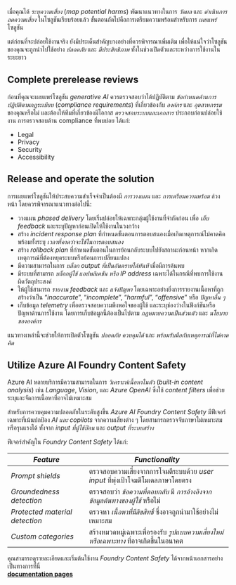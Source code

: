 
เมื่อคุณได้ _ระบุความเสี่ยง_ (_map potential harms_) พัฒนาแนวทางในการ _วัดผล_ และ _ดำเนินการลดความเสี่ยง_ ในโซลูชันเรียบร้อยแล้ว ขั้นตอนถัดไปคือการเตรียมความพร้อมสำหรับการ _เผยแพร่_ โซลูชัน

แต่ก่อนที่จะปล่อยใช้งานจริง ยังมีประเด็นสำคัญบางอย่างที่ควรพิจารณาเพิ่มเติม เพื่อให้แน่ใจว่าโซลูชันของคุณจะถูกนำไปใช้อย่าง _ปลอดภัย_ และ _มีประสิทธิภาพ_ ทั้งในช่วงเปิดตัวและระหว่างการใช้งานในระยะยาว

## Complete prerelease reviews

ก่อนที่คุณจะเผยแพร่โซลูชัน _generative AI_ ควรตรวจสอบว่าได้ปฏิบัติตาม _ข้อกำหนดด้านการปฏิบัติตามกฎระเบียบ_ (_compliance requirements_) ที่เกี่ยวข้องกับ _องค์กร_ และ _อุตสาหกรรม_ ของคุณหรือไม่ และต้องให้ทีมที่เกี่ยวข้องมีโอกาส _ตรวจสอบระบบและเอกสาร_ ประกอบก่อนปล่อยใช้งาน การตรวจสอบด้าน compliance ที่พบบ่อย ได้แก่:

- Legal
- Privacy
- Security
- Accessibility

## Release and operate the solution

การเผยแพร่โซลูชันให้ประสบความสำเร็จจำเป็นต้องมี _การวางแผน_ และ _การเตรียมความพร้อม_ ล่วงหน้า โดยควรพิจารณาแนวทางต่อไปนี้:

- วางแผน _phased delivery_ โดยเริ่มปล่อยให้เฉพาะกลุ่มผู้ใช้งานที่จำกัดก่อน เพื่อ _เก็บ feedback_ และระบุปัญหาก่อนเปิดให้ใช้งานในวงกว้าง
- สร้าง _incident response plan_ ที่กำหนดขั้นตอนการตอบสนองเมื่อเกิดเหตุการณ์ไม่คาดคิด พร้อมทั้งระบุ _เวลาที่คาดว่าจะใช้ในการตอบสนอง_
- สร้าง _rollback plan_ ที่กำหนดขั้นตอนในการย้อนกลับระบบไปยังสถานะก่อนหน้า หากเกิดเหตุการณ์ที่ต้องหยุดระบบหรือย้อนการเปลี่ยนแปลง
- มีความสามารถในการ _บล็อก output ที่เป็นอันตรายได้ทันที_ เมื่อมีการค้นพบ
- มีระบบที่สามารถ _บล็อกผู้ใช้ แอปพลิเคชัน หรือ IP address_ เฉพาะได้ในกรณีที่พบการใช้งานผิดวัตถุประสงค์
- ให้ผู้ใช้สามารถ _รายงาน feedback_ และ _แจ้งปัญหา_ โดยเฉพาะอย่างยิ่งการรายงานเนื้อหาที่ถูกสร้างว่าเป็น “_inaccurate_”, “_incomplete_”, “_harmful_”, “_offensive_” หรือ _ปัญหาอื่น ๆ_
- เก็บข้อมูล _telemetry_ เพื่อตรวจสอบความพึงพอใจของผู้ใช้ และระบุช่องว่างในฟังก์ชันหรือปัญหาด้านการใช้งาน โดยการเก็บข้อมูลนี้ต้องเป็นไปตาม _กฎหมายความเป็นส่วนตัว_ และ _นโยบายขององค์กร_

แนวทางเหล่านี้จะช่วยให้การเปิดตัวโซลูชัน _ปลอดภัย_ _ควบคุมได้_ และ _พร้อมรับมือกับเหตุการณ์ที่ไม่คาดคิด_

## Utilize Azure AI Foundry Content Safety

Azure AI หลายบริการมีความสามารถในการ _วิเคราะห์เนื้อหาในตัว_ (_built-in content analysis_) เช่น _Language_, _Vision_, และ _Azure OpenAI_ ซึ่งใช้ _content filters_ เพื่อช่วยระบุและจัดการเนื้อหาที่อาจไม่เหมาะสม

สำหรับการควบคุมความปลอดภัยในระดับสูงขึ้น _Azure AI Foundry Content Safety_ มีฟีเจอร์เฉพาะที่เน้นปกป้อง _AI และ copilots_ จากความเสี่ยงต่าง ๆ โดยสามารถตรวจจับภาษาไม่เหมาะสมหรือรุนแรงได้ ทั้งจาก _input ที่ผู้ใช้ป้อน_ และ _output ที่ระบบสร้าง_

ฟีเจอร์สำคัญใน _Foundry Content Safety_ ได้แก่:

| _Feature_                    | _Functionality_                                                                 |
|-----------------------------|----------------------------------------------------------------------------------|
| _Prompt shields_            | ตรวจสอบความเสี่ยงจากการโจมตีระบบด้วย _user input_ ที่พุ่งเป้าโจมตีโมเดลภาษาโดยตรง   |
| _Groundedness detection_    | ตรวจสอบว่า _ข้อความที่ตอบกลับ_ มี _การอ้างอิงจากข้อมูลต้นทางของผู้ใช้_ หรือไม่           |
| _Protected material detection_ | ตรวจหา _เนื้อหาที่มีลิขสิทธิ์_ ซึ่งอาจถูกนำมาใช้อย่างไม่เหมาะสม                              |
| _Custom categories_         | สร้างหมวดหมู่เฉพาะเพื่อรองรับ _รูปแบบความเสี่ยงใหม่หรือเฉพาะทาง_ ที่อาจเกิดขึ้นในอนาคต     |

คุณสามารถดูรายละเอียดและเริ่มต้นใช้งาน _Foundry Content Safety_ ได้จากหน้าเอกสารอย่างเป็นทางการที่นี่  
[**documentation pages**](https://learn.microsoft.com/en-us/azure/ai-services/content-safety/overview)

